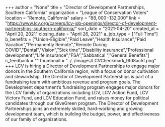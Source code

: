 +++
author = "None"
title = "Director of Development Partnerships, Southern California"
organization = "League of Conservation Voters"
location = "Remote, California"
salary = "$88,000-$132,000"
link = "https://www.lcv.org/careers/lcv-job-openings/director-of-development-partnerships-southern-california/"
sort_date = "2021-04-20"
created_at = "April 20, 2021"
closing_date = "April 26, 2021"
a_job_type = ["Full Time"]
b_benefits = ["Union-Eligible","Paid Leave","Health Insurance","Paid Vacation","Permanently Remote","Remote During COVID","Dental","Vision","Sick time","Disability insurance","Professional development","Life insurance","FSA","Sabbatical ","General Benefits"]
c_feedback = ""
thumbnail = "../../images/LCVCheckmark_9fd8ac5f.png"
+++
LCV is hiring a Director of Development Partnerships to engage major donors in the Southern California region, with a focus on donor cultivation and stewardship. The Director of Development Partnerships is part of a fundraising team with ambitious revenue and program goals. The Development department’s fundraising program engages major donors for the LCV family of organizations including LCV, LCV Action Fund, LCV Victory Fund, and LCV Education Fund, and raises money for political candidates through our GiveGreen program. The Director of Development Partnerships joins an extremely skilled, hard-working and growing development team, which is building the budget, power, and effectiveness of our family of organizations. 